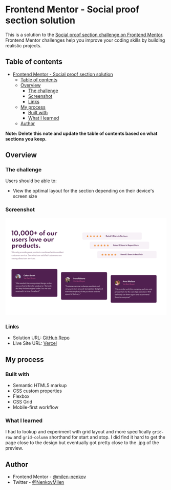 # Frontend Mentor - Social proof section solution

This is a solution to the [Social proof section challenge on Frontend Mentor](https://www.frontendmentor.io/challenges/social-proof-section-6e0qTv_bA). Frontend Mentor challenges help you improve your coding skills by building realistic projects.

## Table of contents

- [Frontend Mentor - Social proof section solution](#frontend-mentor---social-proof-section-solution)
  - [Table of contents](#table-of-contents)
  - [Overview](#overview)
    - [The challenge](#the-challenge)
    - [Screenshot](#screenshot)
    - [Links](#links)
  - [My process](#my-process)
    - [Built with](#built-with)
    - [What I learned](#what-i-learned)
  - [Author](#author)

**Note: Delete this note and update the table of contents based on what sections you keep.**

## Overview

### The challenge

Users should be able to:

- View the optimal layout for the section depending on their device's screen size

### Screenshot

![Screenshot of the completed challenge](./images/Screenshot%202021-11-23%20at%2014-44-14%20Frontend%20Mentor%20Social%20proof%20section.png)

### Links

- Solution URL: [GitHub Repo](https://github.com/milen-nenkov/FrontEnd-Mentor-Challenges/tree/main/social-proof-section-main)
- Live Site URL: [Vercel](https://social-proof-section-delta-nine.vercel.app/)

## My process

### Built with

- Semantic HTML5 markup
- CSS custom properties
- Flexbox
- CSS Grid
- Mobile-first workflow

### What I learned

I had to lookup and experiment with grid layout and more specifically ```grid-row``` and ```grid-column``` shorthand for start and stop. I did find it hard to get the page close to the design but eventually got pretty close to the .jpg of the preview.

## Author

- Frontend Mentor - [@milen-nenkov](https://www.frontendmentor.io/profile/milen-nenkov)
- Twitter - [@NenkovMilen](https://twitter.com/NenkovMilen)
